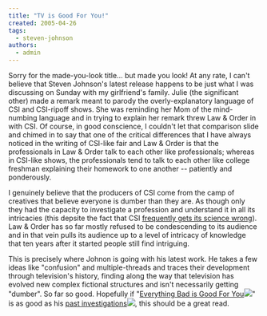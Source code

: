 ```yaml
---
title: "TV is Good For You!"
created: 2005-04-26
tags: 
  - steven-johnson
authors: 
  - admin
---
```


Sorry for the made-you-look title... but made you look! At any rate, I can't believe that Steven Johnson's latest release happens to be just what I was discussing on Sunday with my girlfriend's family. Julie (the significant other) made a remark meant to parody the overly-explanatory language of CSI and CSI-ripoff shows. She was reminding her Mom of the mind-numbing language and in trying to explain her remark threw Law & Order in with CSI. Of course, in good conscience, I couldn't let that comparison slide and chimed in to say that one of the critical differences that I have always noticed in the writing of CSI-like fair and Law & Order is that the professionals in Law & Order talk to each other like professionals; whereas in CSI-like shows, the professionals tend to talk to each other like college freshman explaining their homework to one another -- patiently and ponderously.

I genuinely believe that the producers of CSI come from the camp of creatives that believe everyone is dumber than they are. As though only they had the capacity to investigate a profession and understand it in all its intricacies (this depsite the fact that CSI [frequently gets its science wrong](http://www.law-forensic.com/cfr_abaj_csi.htm)). Law & Order has so far mostly refused to be condescending to its audience and in that vein pulls its audience up to a level of intricacy of knowledge that ten years after it started people still find intriguing.

This is precisely where Johnon is going with his latest work. He takes a few ideas like "confusion" and multiple-threads and traces their development through television's history, finding along the way that television has evolved new complex fictional structures and isn't necessarily getting "dumber". So far so good. Hopefully if "[Everything Bad is Good For You](http://www.amazon.com/exec/obidos/redirect?tag=wwwrussellwar-20&creative=9325&camp=1789&link_code=ur2&path=tg/detail/-/1573223077/qid=1114545370/sr=8-1/ref=sr_8_xs_ap_i1_xgl14?v=glance%26s=books%26n=507846)![](http://www.assoc-amazon.com/e/ir?t=wwwrussellwar-20&l=ur2&o=1)" is as good as his [past investigations](http://www.amazon.com/exec/obidos/redirect?tag=wwwrussellwar-20&creative=9325&camp=1789&link_code=ur2&path=search-handle-form)![](http://www.assoc-amazon.com/e/ir?t=wwwrussellwar-20&l=ur2&o=1), this should be a great read.
